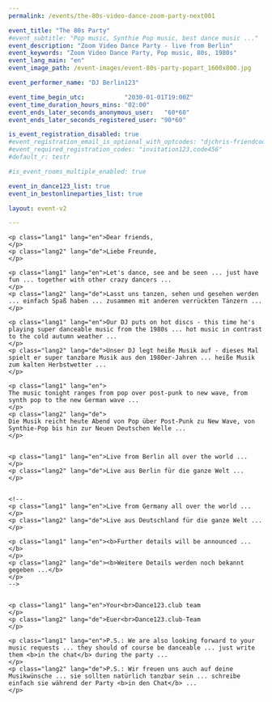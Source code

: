 ```yaml
---
permalink: /events/the-80s-video-dance-zoom-party-next001

event_title: "The 80s Party"
#event_subtitle: "Pop music, Synthie Pop music, best dance music ..."
event_description: "Zoom Video Dance Party - live from Berlin"
event_keywords: "Zoom Video Dance Party, Pop music, 80s, 1980s"
event_lang_main: "en"
event_image_path: /event-images/event-80s-party-popart_1600x800.jpg

event_performer_name: "DJ Berlin123"

event_time_begin_utc:           "2030-01-01T19:00Z"
event_time_duration_hours_mins: "02:00"
event_ends_later_seconds_anonymous_user:   "60*60"
event_ends_later_seconds_registered_user: "90*60"

is_event_registration_disabled: true
#event_registration_email_is_optional_with_optcodes: "djchris-friendcode1,testcode123"
#event_required_registration_codes: "invitation123,code456"
#default_r: testr

#is_event_rooms_multiple_enabled: true

event_in_dance123_list: true
event_in_bestonlineparties_list: true

layout: event-v2

---
```



<div class="lang-show-one-or-all">

    <p class="lang1" lang="en">Dear friends,
    </p>
    <p class="lang2" lang="de">Liebe Freunde,
    </p>

    <p class="lang1" lang="en">Let's dance, see and be seen ... just have fun ... together with other crazy dancers ...
    </p>
    <p class="lang2" lang="de">Lasst uns tanzen, sehen und gesehen werden ... einfach Spaß haben ... zusammen mit anderen verrückten Tänzern ...
    </p>

    <p class="lang1" lang="en">Our DJ puts on hot discs - this time he's playing super danceable music from the 1980s ... hot music in contrast to the cold autumn weather ...
    </p>
    <p class="lang2" lang="de">Unser DJ legt heiße Musik auf - dieses Mal spielt er super tanzbare Musik aus den 1980er-Jahren ... heiße Musik zum kalten Herbstwetter ...
    </p>
    
    <p class="lang1" lang="en">
    The music tonight ranges from pop over post-punk to new wave, from synth pop to the new German wave ...
    </p>
    <p class="lang2" lang="de">
    Die Musik reicht heute Abend von Pop über Post-Punk zu New Wave, von Synthie-Pop bis hin zur Neuen Deutschen Welle ...
    </p>


    <p class="lang1" lang="en">Live from Berlin all over the world ...
    </p>
    <p class="lang2" lang="de">Live aus Berlin für die ganze Welt ...
    </p>


    <!--
    <p class="lang1" lang="en">Live from Germany all over the world ...
    </p>
    <p class="lang2" lang="de">Live aus Deutschland für die ganze Welt ...
    </p>

    <p class="lang1" lang="en"><b>Further details will be announced ...</b>
    </p>
    <p class="lang2" lang="de"><b>Weitere Details werden noch bekannt gegeben ...</b>
    </p>
    -->
    
    
    <p class="lang1" lang="en">Your<br>Dance123.club team
    </p>
    <p class="lang2" lang="de">Euer<br>Dance123.club-Team
    </p>

    <p class="lang1" lang="en">P.S.: We are also looking forward to your music requests ... they should of course be danceable ... just write them <b>in the chat</b> during the party ...
    </p>
    <p class="lang2" lang="de">P.S.: Wir freuen uns auch auf deine Musikwünsche ... sie sollten natürlich tanzbar sein ... schreibe einfach sie während der Party <b>in den Chat</b> ...
    </p>

</div>



